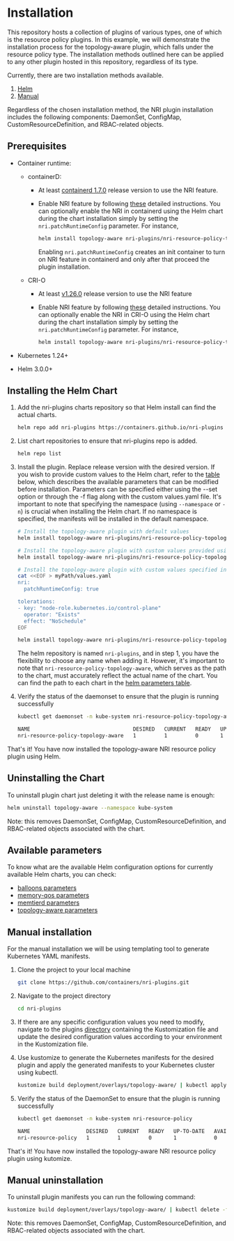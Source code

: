 # Installation

This repository hosts a collection of plugins of various types, one of which is the resource
policy plugins. In this example, we will demonstrate the installation process for the topology-aware
plugin, which falls under the resource policy type. The installation methods outlined
here can be applied to any other plugin hosted in this repository, regardless of its type.

Currently, there are two installation methods available.

1. [Helm](#installing-the-helm-chart)
2. [Manual](#manual-installation)

Regardless of the chosen installation method, the NRI plugin installation includes the
following components: DaemonSet, ConfigMap, CustomResourceDefinition, and RBAC-related objects.

## Prerequisites

- Container runtime:
    - containerD:
        - At least [containerd 1.7.0](https://github.com/containerd/containerd/releases/tag/v1.7.0)
            release version to use the NRI feature.

        - Enable NRI feature by following [these](https://github.com/containerd/containerd/blob/main/docs/NRI.md#enabling-nri-support-in-containerd)
          detailed instructions. You can optionally enable the NRI in containerd using the Helm chart
          during the chart installation simply by setting the `nri.patchRuntimeConfig` parameter.
          For instance,

          ```sh
          helm install topology-aware nri-plugins/nri-resource-policy-topology-aware --namespace kube-system --set nri.patchRuntimeConfig=true
          ```

          Enabling `nri.patchRuntimeConfig` creates an init container to turn on
          NRI feature in containerd and only after that proceed the plugin installation.

    - CRI-O
        - At least [v1.26.0](https://github.com/cri-o/cri-o/releases/tag/v1.26.0) release version to
            use the NRI feature
        - Enable NRI feature by following [these](https://github.com/cri-o/cri-o/blob/main/docs/crio.conf.5.md#crionri-table) detailed instructions.
          You can optionally enable the NRI in CRI-O using the Helm chart
          during the chart installation simply by setting the `nri.patchRuntimeConfig` parameter.
          For instance,

          ```sh
          helm install topology-aware nri-plugins/nri-resource-policy-topology-aware --namespace kube-system --set nri.patchRuntimeConfig=true
          ```

- Kubernetes 1.24+
- Helm 3.0.0+

## Installing the Helm Chart

1. Add the nri-plugins charts repository so that Helm install can find the actual charts.

    ```sh
    helm repo add nri-plugins https://containers.github.io/nri-plugins
    ```

1. List chart repositories to ensure that nri-plugins repo is added.

    ```sh
    helm repo list
    ```

1. Install the plugin. Replace release version with the desired version. If you wish to
   provide custom values to the Helm chart, refer to the [table](#available-parameters) below,
   which describes the available parameters that can be modified before installation.
   Parameters can be specified either using the --set option or through the -f flag along
   with the custom values.yaml file. It's important to note that specifying the namespace
   (using `--namespace` or `-n`) is crucial when installing the Helm chart. If no namespace
   is specified, the manifests will be installed in the default namespace.

    ```sh
    # Install the topology-aware plugin with default values
    helm install topology-aware nri-plugins/nri-resource-policy-topology-aware --namespace kube-system

    # Install the topology-aware plugin with custom values provided using the --set option
    helm install topology-aware nri-plugins/nri-resource-policy-topology-aware --namespace kube-system --set nri.patchRuntimeConfig=true

    # Install the topology-aware plugin with custom values specified in a custom values.yaml file
    cat <<EOF > myPath/values.yaml
    nri:
      patchRuntimeConfig: true

    tolerations:
    - key: "node-role.kubernetes.io/control-plane"
      operator: "Exists"
      effect: "NoSchedule"
    EOF

    helm install topology-aware nri-plugins/nri-resource-policy-topology-aware --namespace kube-system -f myPath/values.yaml
    ```

    The helm repository is named `nri-plugins`, and in step 1, you have the
    flexibility to choose any name when adding it. However, it's important to
    note that `nri-resource-policy-topology-aware`, which serves as the path
    to the chart, must accurately reflect the actual name of the chart. You
    can find the path to each chart in the [helm parameters table](#available-parameters).


1. Verify the status of the daemonset to ensure that the plugin is running successfully

    ```bash
    kubectl get daemonset -n kube-system nri-resource-policy-topology-aware
    
    NAME                                 DESIRED   CURRENT   READY   UP-TO-DATE   AVAILABLE   NODE SELECTOR            AGE
    nri-resource-policy-topology-aware   1         1         0       1            0           kubernetes.io/os=linux   4m33s
    ```

That's it! You have now installed the topology-aware NRI resource policy plugin using Helm.

## Uninstalling the Chart

To uninstall plugin chart just deleting it with the release name is enough:

```bash
helm uninstall topology-aware --namespace kube-system
```

Note: this removes DaemonSet, ConfigMap, CustomResourceDefinition, and RBAC-related objects associated with the chart.

## Available parameters

To know what are the available Helm configuration options for currently available Helm charts, you can check:
- [balloons parameters](../../deployment/helm/balloons/README.md)
- [memory-qos parameters](../../deployment/helm/memory-qos/README.md)
- [memtierd parameters](../../deployment/helm/memtierd/README.md)
- [topology-aware parameters](../../deployment/helm/topology-aware/README.md)

## Manual installation

For the manual installation we will be using templating tool to generate Kubernetes YAML manifests.
1. Clone the project to your local machine

    ```sh
    git clone https://github.com/containers/nri-plugins.git
    ```

1. Navigate to the project directory

    ```sh
    cd nri-plugins
    ```

1. If there are any specific configuration values you need to modify, navigate to the plugins
    [directory](https://github.com/containers/nri-plugins/tree/main/deployment/overlays) containing
    the Kustomization file and update the desired configuration
    values according to your environment in the Kustomization file.

1. Use kustomize to generate the Kubernetes manifests for the desired plugin and apply the generated
    manifests to your Kubernetes cluster using kubectl.

    ```sh
    kustomize build deployment/overlays/topology-aware/ | kubectl apply -f -
    ```

1. Verify the status of the DaemonSet to ensure that the plugin is running successfully

    ```bash
    kubectl get daemonset -n kube-system nri-resource-policy
    
    NAME                  DESIRED   CURRENT   READY   UP-TO-DATE   AVAILABLE   NODE SELECTOR            AGE
    nri-resource-policy   1         1         0       1            0           kubernetes.io/os=linux   4m33s
    ```

That's it! You have now installed the topology-aware NRI resource policy plugin using kutomize.

## Manual uninstallation

To uninstall plugin manifests you can run the following command:

```sh
kustomize build deployment/overlays/topology-aware/ | kubectl delete -f -
```

Note: this removes DaemonSet, ConfigMap, CustomResourceDefinition, and RBAC-related objects associated
with the chart.
